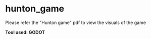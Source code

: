 # hunton_game
Please refer the "Hunton game" pdf to view the visuals of the game

**Tool used: GODOT**
